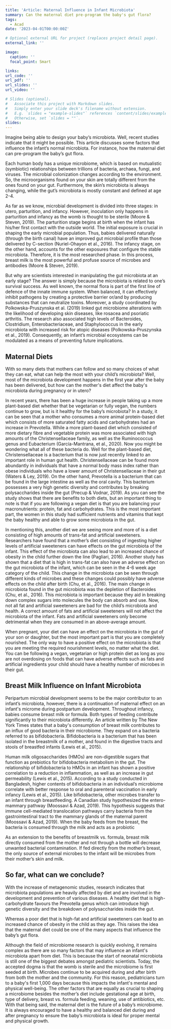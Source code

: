 ```yaml
---
title: 'Article: Maternal Influence in Infant Microbiota'
summary: Can the maternal diet pre-program the baby's gut flora?
tags:
  - Acad
date: '2023-04-01T00:00:00Z'

# Optional external URL for project (replaces project detail page).
external_link: ''

image:
  caption: ''
  focal_point: Smart

links:
url_code: ''
url_pdf: ''
url_slides: ''
url_video: ''

# Slides (optional).
#   Associate this project with Markdown slides.
#   Simply enter your slide deck's filename without extension.
#   E.g. `slides = "example-slides"` references `content/slides/example-slides.md`.
#   Otherwise, set `slides = ""`.
slides: 
---
```


Imagine being able to design your baby’s microbiota. Well, recent studies indicate that it might be possible. This article discusses some factors that influence the infant’s normal microbiota. For instance, how the maternal diet can pre-program the baby’s gut flora.

Each human body has a unique microbiome, which is based on mutualistic (symbiotic) relationships between trillions of bacteria, archaea, fungi, and viruses. The microbial colonization changes according to the environment. So, the microorganisms found on your skin are totally different from the ones found on your gut. Furthermore, the skin’s microbiota is always changing, while the gut’s microbiota is mostly constant and defined at age 2-4.

As far as we know, microbial development is divided into three stages: in utero, parturition, and infancy. However, inoculation only happens in parturition and infancy as the womb is thought to be sterile (Moore & Steven, 2019). The parturition stage begins at birth when the infant has his/her first contact with the outside world. The initial exposure is crucial in shaping the early microbial population. Thus, babies delivered naturally (through the birth canal) have an improved gut microbial profile than those delivered by C-section (Nuriel-Ohayon et al., 2016). The infancy stage, on the other hand, accounts for the other exposures that configure the stable microbiota. Therefore, it is the most researched phase. In this process, breast milk is the most powerful and profuse source of microbes and antibodies (Moore & Steven, 2019).  

But why are scientists interested in manipulating the gut microbiota at an early stage? The answer is simply because the microbiota is related to one’s survival success. As well known, the normal flora is part of the first line of defence of the innate immune system. When balanced, it can effectively inhibit pathogens by creating a protective barrier or/and by producing substances that can neutralize toxins. Moreover, a study coordinated by Polkowska-Pruszynska et al. (2019) linked gut microbiome alterations with the likelihood of developing skin diseases, like rosacea and psoriatic arthritis. The research also associated high levels of Bacteroides, Clostridium, Enterobacteriaceae, and Staphylococcus in the early microbiota with increased risk for atopic diseases (Polkowska-Pruszynska et al., 2019). Consequently, an infant’s microbial ecosystems can be modulated as a means of preventing future implications.

## Maternal Diets

With so many diets that mothers can follow and so many choices of what they can eat, what can help the most with your child’s microbiota? Well, most of the microbiota development happens in the first year after the baby has been delivered, but how can the mother's diet affect the baby's microbiota during pregnancy or in utero?

In recent years, there has been a huge increase in people taking up a more plant-based diet whether that be vegetarian or fully vegan, the numbers continue to grow, but is it healthy for the baby’s microbiota? In a study, it can be seen that a mother who consumes a more animal protein-based diet which consists of more saturated fatty acids and carbohydrates had an increase in Prevotella. While a more plant-based diet which consisted of more dietary fibre and vegetable protein was more associated with high amounts of the Christensellaceae family, as well as the Ruminococcus genus and Eubacterium (García-Mantrana, et al., 2020). Now you might be wondering what all of these bacteria do. Well for the plant-based diet, Christensellaceae is a bacterium that is now just recently linked to an important role in human gut health. Christensellaceae can be found more abundantly in individuals that have a normal body mass index rather than obese individuals who have a lower amount of Christensellaceae in their gut (Waters & Ley, 2019). On the other hand, Prevotella is a bacterium that can be found in the large intestine as well as the oral cavity. This bacterium possesses a very high genetic diversity and contributes by breaking polysaccharides inside the gut (Precup & Vodnar, 2019). As you can see the study shows that there are benefits to both diets, but an important thing to note is that if you are following a vegan diet is that you are balancing your macronutrients: protein, fat and carbohydrates. This is the most important part, the women in this study had sufficient nutrients and vitamins that kept the baby healthy and able to grow some microbiota in the gut.

In mentioning this, another diet we are seeing more and more of is a diet consisting of high amounts of trans-fat and artificial sweeteners. Researchers have found that a mother’s diet consisting of ingesting higher levels of artificial sweeteners can have effects on the gut microbiota of the infant. This effect of the microbiota can also lead to an increased chance of obesity in the child further down the line (Pagliari, 2016). Another study has shown that a diet that is high in trans-fat can also have an adverse effect on the gut microbiota of the infant, which can be seen in the 4-6 week age category of the child. This change in the microbiota can be seen through different kinds of microbes and these changes could possibly have adverse effects on the child after birth (Chu, et al., 2016). The main change in microbiota found in the gut microbiota was the depletion of Bacteroides (Chu, et al., 2016). This microbiota is important because they aid in breaking down complex sugars into molecules the body can absorb and use. Now, not all fat and artificial sweeteners are bad for the child’s microbiota and health. A correct amount of fats and artificial sweeteners will not affect the microbiota of the infant. Fats and artificial sweeteners only become detrimental when they are consumed in an above-average amount.

When pregnant, your diet can have an effect on the microbiota in the gut of your son or daughter, but the most important part is that you are completely nourished. The only way to have a positive effect on the microbiota is that you are meeting the required nourishment levels, no matter what the diet. You can be following a vegan, vegetarian or high protein diet as long as you are not overdosing on foods that can have adverse effects such as fats and artificial ingredients your child should have a healthy number of microbes in their gut.

## Breast Milk Influence on Infant Microbiota

Peripartum microbial development seems to be the major contributor to an infant’s microbiota, however, there is a continuation of maternal effect on an infant's microme during postpartum development. Throughout infancy, babies consume breast milk or formula. Both types of feeding contribute significantly to their microbiota differently. An article written by The New York Times states that a baby's consumption of breast milk contributes to an influx of good bacteria in their microbiome. They expand on a bacteria referred to as bifidobacteria. Bifidobacteria is a bacterium that has been isolated in the breastmilk of a mother, and found in the digestive tracts and stools of breastfed infants (Lewis et al., 2015). 

Human milk oligosaccharides (HMOs) are non-digestible sugars that function as prebiotics for bifidobacteria metabolism in the gut. The relationship of bifidobacteria to HMOs in an infant has shown a positive correlation to a reduction in inflammation, as well as an increase in gut permeability (Lewis et al., 2015). According to a study conducted in Bangladesh, higher contents of bifidobacteria in an individual’s microbiome correlate with better response to oral and parenteral vaccination in early infancy (Lewis et al., 2015). 
Like bifidobacteria, other microbes transfer to an infant through breastfeeding. A Canadian study hypothesized the entero-mammary pathway (Moossavi & Azad, 2019). This hypothesis suggests that immune cell-mediated translocation pathways carry bacteria from the gastrointestinal tract to the mammary glands of the maternal parent (Moossavi & Azad, 2019).  When the baby feeds from the breast, the bacteria is consumed through the milk and acts as a probiotic 	

As an extension to the benefits of breastmilk vs. formula, breast milk directly consumed from the mother and not through a bottle will decrease unwanted bacterial contamination. If fed directly from the mother’s breast, the only source of external microbes to the infant will be microbes from their mother’s skin and milk. 

## So far, what can we conclude?

With the increase of metagenomic studies, research indicates that microbiota populations are heavily affected by diet and are involved in the development and prevention of various diseases. A healthy diet that is high-carbohydrate favours the Prevotella genus which can introduce high genetic diversity and the breakdown of polysaccharides inside the gut.

Whereas a poor diet that is high-fat and artificial sweeteners can lead to an increased chance of obesity in the child as they age. This raises the idea that the maternal diet could be one of the many aspects that influence the baby’s gut flora. 

Although the field of microbiome research is quickly evolving, it remains complex as there are so many factors that may influence an infant's microbiota apart from diet. This is because the start of neonatal microbiota is still one of the biggest debates amongst pediatric scientists. Today, the accepted dogma is that the womb is sterile and the microbiome is first seeded at birth. Microbes continue to be acquired during and after birth from both the mother and the community. For this reason, pediatricians turn to a baby's first 1,000 days because this impacts the infant's mental and physical well-being. The other factors that are equally as crucial to shaping a microbiome besides the mother’s diet include gestational age at birth, type of delivery, breast vs. formula feeding, weaning, use of antibiotics, etc. 
With that being said, the maternal diet is the future of a baby’s microbiome. It is always encouraged to have a healthy and balanced diet during and after pregnancy to ensure the baby’s microbiota is ideal for proper mental and physical growth.


